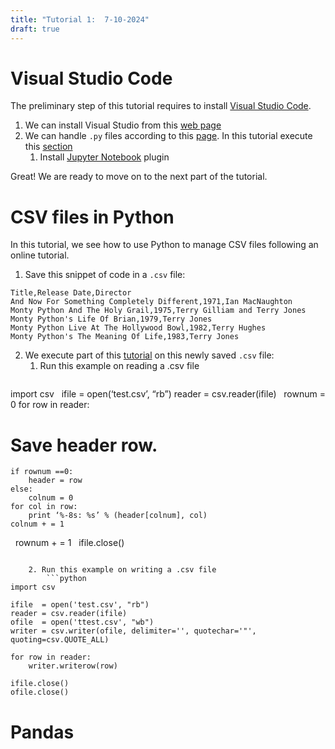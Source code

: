 ```yaml
---
title: "Tutorial 1:  7-10-2024"
draft: true
---
```


# Visual Studio Code

The preliminary step of this tutorial requires to install [Visual Studio Code](https://code.visualstudio.com/docs).
1. We can install Visual Studio from this [web page](https://code.visualstudio.com/docs/setup/setup-overview)
2. We can handle `.py` files according to this [page](https://code.visualstudio.com/docs/languages/python). In this tutorial execute this [section](https://code.visualstudio.com/docs/languages/python#_run-python-code)
	1. Install [Jupyter Notebook](https://code.visualstudio.com/docs/languages/python#_jupyter-notebooks) plugin

Great! We are ready to move on to the next part of the tutorial.

# CSV files in Python

In this tutorial, we see how to use Python to manage CSV files following an online tutorial. 
1. Save this snippet of code in a `.csv` file:
```csv
Title,Release Date,Director
And Now For Something Completely Different,1971,Ian MacNaughton
Monty Python And The Holy Grail,1975,Terry Gilliam and Terry Jones
Monty Python's Life Of Brian,1979,Terry Jones
Monty Python Live At The Hollywood Bowl,1982,Terry Hughes
Monty Python's The Meaning Of Life,1983,Terry Jones
```
2. We execute part of this [tutorial](http://www.pythonforbeginners.com/systems-programming/using-the-csv-module-in-python/) on this newly saved `.csv` file:
	1. Run this example on reading a .csv file
		```python
import csv
 
ifile = open(‘test.csv’, “rb”)
reader = csv.reader(ifile)
 
rownum = 0
for row in reader:
# Save header row.
	if rownum ==0:
		header = row
	else:
		colnum = 0
	for col in row:
		print ‘%-8s: %s’ % (header[colnum], col)
	colnum + = 1
 
rownum + = 1
 
ifile.close()
```

	2. Run this example on writing a .csv file
		```python
import csv
 
ifile  = open('test.csv', "rb")
reader = csv.reader(ifile)
ofile  = open('ttest.csv', "wb")
writer = csv.writer(ofile, delimiter='', quotechar='"', quoting=csv.QUOTE_ALL)
 
for row in reader:
    writer.writerow(row)
 
ifile.close()
ofile.close()
``` 
# Pandas
